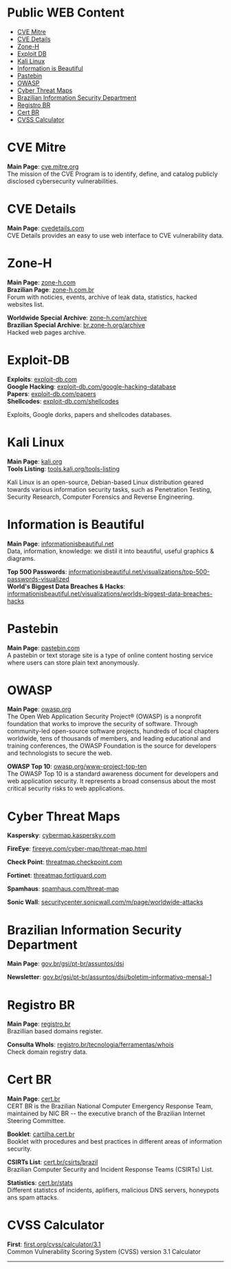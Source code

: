 # Public WEB Content

* [CVE Mitre](#CVE-Mitre)
* [CVE Details](#CVE-Details)
* [Zone-H](#Zone-H)
* [Exploit DB](#Exploit-DB)
* [Kali Linux](#Kali-Linux)
* [Information is Beautiful](#Information-is-Beautiful)
* [Pastebin](#Pastebin)
* [OWASP](#OWASP)
* [Cyber Threat Maps](#Cyber-Threat-Maps)
* [Brazilian Information Security Department](#Brazilian-Information-Security-Department)
* [Registro BR](#Registro-BR)
* [Cert BR](#Cert-BR)
* [CVSS Calculator](#CVSS-Calculator)



# CVE Mitre

**Main Page**: [cve.mitre.org](https://cve.mitre.org/)  
The mission of the CVE Program is to identify, define, and catalog publicly disclosed cybersecurity vulnerabilities.



# CVE Details

**Main Page**: [cvedetails.com](https://www.cvedetails.com/)  
CVE Details provides an easy to use web interface to CVE vulnerability data.



# Zone-H

**Main Page**: [zone-h.com](http://www.zone-h.com/)  
**Brazilian Page**: [zone-h.com.br](http://www.zone-h.com.br/)  
Forum with noticies, events, archive of leak data, statistics, hacked websites list.

**Worldwide Special Archive**: [zone-h.com/archive](http://www.zone-h.com/archive/special=1)  
**Brazilian Special Archive**: [br.zone-h.org/archive](http://br.zone-h.org/archive/special=1)  
Hacked web pages archive.



# Exploit-DB

**Exploits**: [exploit-db.com](https://www.exploit-db.com)  
**Google Hacking**: [exploit-db.com/google-hacking-database](https://www.exploit-db.com/google-hacking-database)  
**Papers**: [exploit-db.com/papers](https://www.exploit-db.com/papers)  
**Shellcodes**: [exploit-db.com/shellcodes](https://www.exploit-db.com/shellcodes)

Exploits, Google dorks, papers and shellcodes databases.



# Kali Linux

**Main Page**: [kali.org](https://www.kali.org/)  
**Tools Listing**: [tools.kali.org/tools-listing](https://tools.kali.org/tools-listing)

Kali Linux is an open-source, Debian-based Linux distribution geared towards various information security tasks, such as Penetration Testing, Security Research, Computer Forensics and Reverse Engineering.




# Information is Beautiful

**Main Page**: [informationisbeautiful.net](https://informationisbeautiful.net/)  
Data, information, knowledge: we distil it into beautiful, useful graphics & diagrams.

**Top 500 Passwords**: [informationisbeautiful.net/visualizations/top-500-passwords-visualized](https://informationisbeautiful.net/visualizations/top-500-passwords-visualized/)  
**World's Biggest Data Breaches & Hacks**: [informationisbeautiful.net/visualizations/worlds-biggest-data-breaches-hacks](https://informationisbeautiful.net/visualizations/worlds-biggest-data-breaches-hacks/)



# Pastebin

**Main Page**: [pastebin.com](https://pastebin.com/)  
A pastebin or text storage site is a type of online content hosting service where users can store plain text anonymously.



# OWASP

**Main Page**: [owasp.org](https://owasp.org/)  
The Open Web Application Security Project® (OWASP) is a nonprofit foundation that works to improve the security of software. Through community-led open-source software projects, hundreds of local chapters worldwide, tens of thousands of members, and leading educational and training conferences, the OWASP Foundation is the source for developers and technologists to secure the web.

**OWASP Top 10**: [owasp.org/www-project-top-ten](https://owasp.org/www-project-top-ten/)  
The OWASP Top 10 is a standard awareness document for developers and web application security. It represents a broad consensus about the most critical security risks to web applications.



# Cyber Threat Maps

**Kaspersky**: [cybermap.kaspersky.com](https://cybermap.kaspersky.com/)

**FireEye**: [fireeye.com/cyber-map/threat-map.html](https://www.fireeye.com/cyber-map/threat-map.html)

**Check Point**: [threatmap.checkpoint.com](https://threatmap.checkpoint.com/)

**Fortinet**: [threatmap.fortiguard.com](https://threatmap.fortiguard.com/)

**Spamhaus**: [spamhaus.com/threat-map](https://www.spamhaus.com/threat-map/)

**Sonic Wall**: [securitycenter.sonicwall.com/m/page/worldwide-attacks](https://securitycenter.sonicwall.com/m/page/worldwide-attacks)



# Brazilian Information Security Department

**Main Page**: [gov.br/gsi/pt-br/assuntos/dsi](https://www.gov.br/gsi/pt-br/assuntos/dsi)

**Newsletter**: [gov.br/gsi/pt-br/assuntos/dsi/boletim-informativo-mensal-1](https://www.gov.br/gsi/pt-br/assuntos/dsi/boletim-informativo-mensal-1)



# Registro BR

**Main Page**: [registro.br](https://registro.br/)  
Brazillian based domains register.

**Consulta WhoIs**: [registro.br/tecnologia/ferramentas/whois](https://registro.br/tecnologia/ferramentas/whois/)  
Check domain registry data.



# Cert BR

**Main Page**: [cert.br](https://www.cert.br/)  
CERT BR is the Brazilian National Computer Emergency Response Team, maintained by NIC BR -- the executive branch of the Brazilian Internet Steering Committee.

**Booklet**: [cartilha.cert.br](https://cartilha.cert.br/)  
Booklet with procedures and best practices in different areas of information security.

**CSIRTs List**: [cert.br/csirts/brazil](https://www.cert.br/csirts/brazil/)  
Brazilian Computer Security and Incident Response Teams (CSIRTs) List.

**Statistics**: [cert.br/stats](https://www.cert.br/stats/)  
Different statistcs of incidents, aplifiers, malicious DNS servers, honeypots ans spam attacks.



# CVSS Calculator

**First**: [first.org/cvss/calculator/3.1](https://www.first.org/cvss/calculator/3.1)  
Common Vulnerability Scoring System (CVSS) version 3.1 Calculator


________________________
